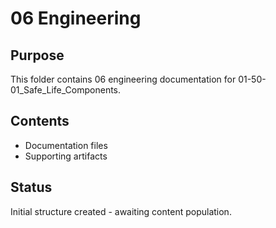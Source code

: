 # 06 Engineering

## Purpose
This folder contains 06 engineering documentation for 01-50-01_Safe_Life_Components.

## Contents
- Documentation files
- Supporting artifacts

## Status
Initial structure created - awaiting content population.
